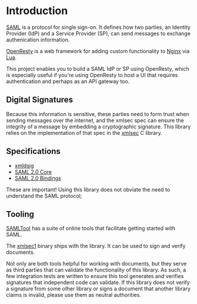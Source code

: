 # Introduction

[SAML](https://en.wikipedia.org/wiki/Security_Assertion_Markup_Language) is a protocol for single sign-on.  It defines how two parties, an Identity Provider (IdP) and a Service Provider (SP), can send messages to exchange authenication information.

[OpenResty](https://openresty.org/) is a web framework for adding custom functionality to [Nginx](https://nginx.org/) via [Lua](http://www.lua.org/).

This project enables you to build a SAML IdP or SP using OpenResty, which is especially useful if you're using OpenResty to host a UI that requires authentication and perhaps as an API gateway too.


## Digital Signatures

Because this information is sensitive, these parties need to form trust when sending messages over the internet, and the xmlsec spec can ensure the integrity of a message by embedding a cryptographic signature.  This library relies on the implementation of that spec in the [xmlsec](https://www.aleksey.com/xmlsec/) C library.


## Specifications

* [xmldsig](https://www.w3.org/TR/xmldsig-core/)
* [SAML 2.0 Core](https://docs.oasis-open.org/security/saml/v2.0/saml-core-2.0-os.pdf)
* [SAML 2.0 Bindings](https://docs.oasis-open.org/security/saml/v2.0/saml-bindings-2.0-os.pdf)

These are important!  Using this library does not obviate the need to understand the SAML protocol;


## Tooling

[SAMLTool](https://www.samltool.com/online_tools.php) has a suite of online tools that facilitate getting started with SAML.

The [xmlsec1](https://www.aleksey.com/xmlsec/download.html) binary ships with the library.  It can be used to sign and verify documents.

Not only are both tools helpful for working with documents, but they serve as third parties that can validate the functionality of this library.  As such, a few integration tests are written to ensure this tool generates and verifies signatures that independent code can validate.  If this library does not verify a signature from some other library or signs a document that another library claims is invalid, please use them as neutral authorities.
